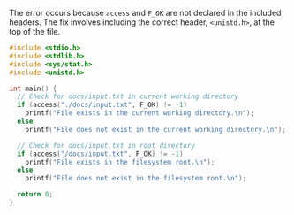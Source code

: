 The error occurs because `access` and `F_OK` are not declared in the included headers. The fix involves including the correct header, `<unistd.h>`, at the top of the file.

```c
#include <stdio.h>
#include <stdlib.h>
#include <sys/stat.h>
#include <unistd.h>

int main() {
  // Check for docs/input.txt in current working directory
  if (access("./docs/input.txt", F_OK) != -1)
    printf("File exists in the current working directory.\n");
  else
    printf("File does not exist in the current working directory.\n");

  // Check for docs/input.txt in root directory
  if (access("/docs/input.txt", F_OK) != -1)
    printf("File exists in the filesystem root.\n");
  else
    printf("File does not exist in the filesystem root.\n");

  return 0;
}
```
